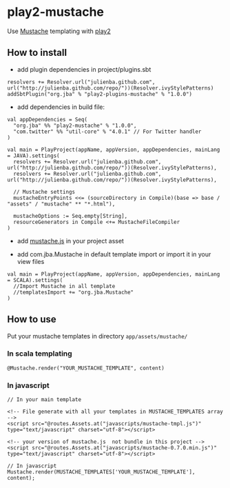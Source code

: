 # play2-mustache

Use [Mustache](http://mustache.github.com)  templating with [play2](http://www.playframework.org/)

##  How to install

* add plugin dependencies in project/plugins.sbt

```
resolvers += Resolver.url("julienba.github.com", url("http://julienba.github.com/repo/"))(Resolver.ivyStylePatterns)
addSbtPlugin("org.jba" % "play2-plugins-mustache" % "1.0.0")
```

* add dependencies in build file:

```
val appDependencies = Seq(
  "org.jba" %% "play2-mustache" % "1.0.0",
  "com.twitter" %% "util-core" % "4.0.1" // For Twitter handler 
)

val main = PlayProject(appName, appVersion, appDependencies, mainLang = JAVA).settings(
  resolvers += Resolver.url("julienba.github.com", url("http://julienba.github.com/repo/"))(Resolver.ivyStylePatterns),
  resolvers += Resolver.url("julienba.github.com", url("http://julienba.github.com/repo/"))(Resolver.ivyStylePatterns),

  // Mustache settings
  mustacheEntryPoints <<= (sourceDirectory in Compile)(base => base / "assets" / "mustache" ** "*.html"),

  mustacheOptions := Seq.empty[String],
  resourceGenerators in Compile <+= MustacheFileCompiler  
)
```

* add [mustache.js](https://github.com/janl/mustache.js/) in your project asset

* add com.jba.Mustache in default template import or import it in your view files

```
val main = PlayProject(appName, appVersion, appDependencies, mainLang = SCALA).settings(
  //Import Mustache in all template
  //templatesImport += "org.jba.Mustache"
)
```

## How to use

Put your mustache templates in directory `app/assets/mustache/`

### In scala templating

```
@Mustache.render("YOUR_MUSTACHE_TEMPLATE", content)
```

### In javascript 

```
// In your main template

<!-- File generate with all your templates in MUSTACHE_TEMPLATES array -->
<script src="@routes.Assets.at("javascripts/mustache-tmpl.js")" type="text/javascript" charset="utf-8"></script>

<!-- your version of mustache.js  not bundle in this project -->
<script src="@routes.Assets.at("javascripts/mustache-0.7.0.min.js")" type="text/javascript" charset="utf-8"></script>

// In javascript 
Mustache.render(MUSTACHE_TEMPLATES['YOUR_MUSTACHE_TEMPLATE'], content);
```

